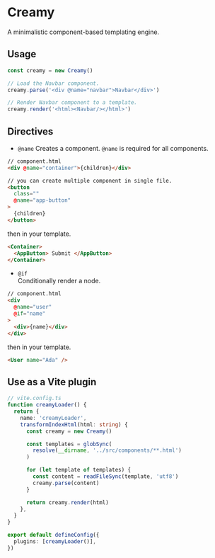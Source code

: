 # Creamy

A minimalistic component-based templating engine.

## Usage

```ts
const creamy = new Creamy()

// Load the Navbar component.
creamy.parse('<div @name="navbar">Navbar</div>')

// Render Navbar component to a template.
creamy.render('<html><Navbar/></html>')
```

## Directives

- `@name`
  Creates a component. `@name` is required for all components.

```html
// component.html
<div @name="container">{children}</div>

// you can create multiple component in single file.
<button
  class=""
  @name="app-button"
>
  {children}
</button>
```

then in your template.

```html
<Container>
  <AppButton> Submit </AppButton>
</Container>
```

- `@if`  
  Conditionally render a node.

```html
// component.html
<div
  @name="user"
  @if="name"
>
  <div>{name}</div>
</div>
```

then in your template.

```html
<User name="Ada" />
```

## Use as a Vite plugin

```ts
// vite.config.ts
function creamyLoader() {
  return {
    name: 'creamyLoader',
    transformIndexHtml(html: string) {
      const creamy = new Creamy()

      const templates = globSync(
        resolve(__dirname, '../src/components/**.html')
      )

      for (let template of templates) {
        const content = readFileSync(template, 'utf8')
        creamy.parse(content)
      }

      return creamy.render(html)
    },
  }
}

export default defineConfig({
  plugins: [creamyLoader()],
})
```
